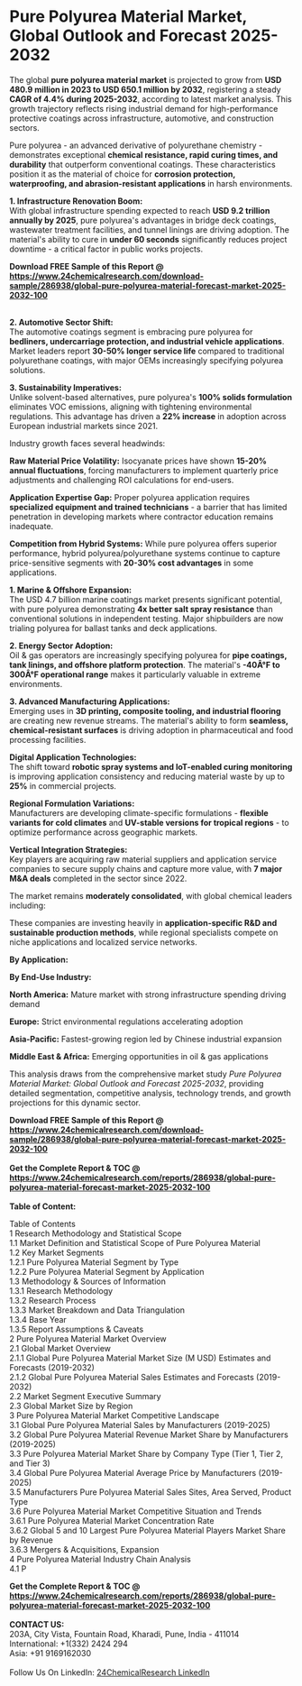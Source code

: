 <h1>Pure Polyurea Material Market, Global Outlook and Forecast 2025-2032</h1><p>The global <strong>pure polyurea material market</strong> is projected to grow from <strong>USD 480.9 million in 2023 to USD 650.1 million by 2032</strong>, registering a steady <strong>CAGR of 4.4% during 2025-2032</strong>, according to latest market analysis. This growth trajectory reflects rising industrial demand for high-performance protective coatings across infrastructure, automotive, and construction sectors.</p><p>Pure polyurea - an advanced derivative of polyurethane chemistry - demonstrates exceptional <strong>chemical resistance, rapid curing times, and durability</strong> that outperform conventional coatings. These characteristics position it as the material of choice for <strong>corrosion protection, waterproofing, and abrasion-resistant applications</strong> in harsh environments.</p><p><strong>1. Infrastructure Renovation Boom:</strong><br>
With global infrastructure spending expected to reach <strong>USD 9.2 trillion annually by 2025</strong>, pure polyurea's advantages in bridge deck coatings, wastewater treatment facilities, and tunnel linings are driving adoption. The material's ability to cure in <strong>under 60 seconds</strong> significantly reduces project downtime - a critical factor in public works projects.</p><div><b>Download FREE Sample of this Report @ 
            <a href="https://www.24chemicalresearch.com/download-sample/286938/global-pure-polyurea-material-forecast-market-2025-2032-100">
            https://www.24chemicalresearch.com/download-sample/286938/global-pure-polyurea-material-forecast-market-2025-2032-100</a></b></div><br><p><strong>2. Automotive Sector Shift:</strong><br>
The automotive coatings segment is embracing pure polyurea for <strong>bedliners, undercarriage protection, and industrial vehicle applications</strong>. Market leaders report <strong>30-50% longer service life</strong> compared to traditional polyurethane coatings, with major OEMs increasingly specifying polyurea solutions.</p><p><strong>3. Sustainability Imperatives:</strong><br>
Unlike solvent-based alternatives, pure polyurea's <strong>100% solids formulation</strong> eliminates VOC emissions, aligning with tightening environmental regulations. This advantage has driven a <strong>22% increase</strong> in adoption across European industrial markets since 2021.</p><p>Industry growth faces several headwinds:</p><p><strong>Raw Material Price Volatility:</strong> Isocyanate prices have shown <strong>15-20% annual fluctuations</strong>, forcing manufacturers to implement quarterly price adjustments and challenging ROI calculations for end-users.</p><p><strong>Application Expertise Gap:</strong> Proper polyurea application requires <strong>specialized equipment and trained technicians</strong> - a barrier that has limited penetration in developing markets where contractor education remains inadequate.</p><p><strong>Competition from Hybrid Systems:</strong> While pure polyurea offers superior performance, hybrid polyurea/polyurethane systems continue to capture price-sensitive segments with <strong>20-30% cost advantages</strong> in some applications.</p><p><strong>1. Marine &amp; Offshore Expansion:</strong><br>
The USD 4.7 billion marine coatings market presents significant potential, with pure polyurea demonstrating <strong>4x better salt spray resistance</strong> than conventional solutions in independent testing. Major shipbuilders are now trialing polyurea for ballast tanks and deck applications.</p><p><strong>2. Energy Sector Adoption:</strong><br>
Oil &amp; gas operators are increasingly specifying polyurea for <strong>pipe coatings, tank linings, and offshore platform protection</strong>. The material's <strong>-40Â°F to 300Â°F operational range</strong> makes it particularly valuable in extreme environments.</p><p><strong>3. Advanced Manufacturing Applications:</strong><br>
Emerging uses in <strong>3D printing, composite tooling, and industrial flooring</strong> are creating new revenue streams. The material's ability to form <strong>seamless, chemical-resistant surfaces</strong> is driving adoption in pharmaceutical and food processing facilities.</p><p><strong>Digital Application Technologies:</strong><br>
	The shift toward <strong>robotic spray systems and IoT-enabled curing monitoring</strong> is improving application consistency and reducing material waste by up to <strong>25%</strong> in commercial projects.</p><p><strong>Regional Formulation Variations:</strong><br>
	Manufacturers are developing climate-specific formulations - <strong>flexible variants for cold climates</strong> and <strong>UV-stable versions for tropical regions</strong> - to optimize performance across geographic markets.</p><p><strong>Vertical Integration Strategies:</strong><br>
	Key players are acquiring raw material suppliers and application service companies to secure supply chains and capture more value, with <strong>7 major M&amp;A deals</strong> completed in the sector since 2022.</p><p>The market remains <strong>moderately consolidated</strong>, with global chemical leaders including:</p><p>These companies are investing heavily in <strong>application-specific R&amp;D and sustainable production methods</strong>, while regional specialists compete on niche applications and localized service networks.</p><p><strong>By Application:</strong></p><p><strong>By End-Use Industry:</strong></p><p><strong>North America:</strong> Mature market with strong infrastructure spending driving demand</p><p><strong>Europe:</strong> Strict environmental regulations accelerating adoption</p><p><strong>Asia-Pacific:</strong> Fastest-growing region led by Chinese industrial expansion</p><p><strong>Middle East &amp; Africa:</strong> Emerging opportunities in oil &amp; gas applications</p><p>This analysis draws from the comprehensive market study <em>Pure Polyurea Material Market: Global Outlook and Forecast 2025-2032</em>, providing detailed segmentation, competitive analysis, technology trends, and growth projections for this dynamic sector.</p><div><b>Download FREE Sample of this Report @ 
            <a href="https://www.24chemicalresearch.com/download-sample/286938/global-pure-polyurea-material-forecast-market-2025-2032-100">
            https://www.24chemicalresearch.com/download-sample/286938/global-pure-polyurea-material-forecast-market-2025-2032-100</a></b></div><br><div><b>Get the Complete Report & TOC @ 
            <a href="https://www.24chemicalresearch.com/reports/286938/global-pure-polyurea-material-forecast-market-2025-2032-100">
            https://www.24chemicalresearch.com/reports/286938/global-pure-polyurea-material-forecast-market-2025-2032-100</a></b></div><br>
            <b>Table of Content:</b><p>Table of Contents<br />
1 Research Methodology and Statistical Scope<br />
1.1 Market Definition and Statistical Scope of Pure Polyurea Material<br />
1.2 Key Market Segments<br />
1.2.1 Pure Polyurea Material Segment by Type<br />
1.2.2 Pure Polyurea Material Segment by Application<br />
1.3 Methodology & Sources of Information<br />
1.3.1 Research Methodology<br />
1.3.2 Research Process<br />
1.3.3 Market Breakdown and Data Triangulation<br />
1.3.4 Base Year<br />
1.3.5 Report Assumptions & Caveats<br />
2 Pure Polyurea Material Market Overview<br />
2.1 Global Market Overview<br />
2.1.1 Global Pure Polyurea Material Market Size (M USD) Estimates and Forecasts (2019-2032)<br />
2.1.2 Global Pure Polyurea Material Sales Estimates and Forecasts (2019-2032)<br />
2.2 Market Segment Executive Summary<br />
2.3 Global Market Size by Region<br />
3 Pure Polyurea Material Market Competitive Landscape<br />
3.1 Global Pure Polyurea Material Sales by Manufacturers (2019-2025)<br />
3.2 Global Pure Polyurea Material Revenue Market Share by Manufacturers (2019-2025)<br />
3.3 Pure Polyurea Material Market Share by Company Type (Tier 1, Tier 2, and Tier 3)<br />
3.4 Global Pure Polyurea Material Average Price by Manufacturers (2019-2025)<br />
3.5 Manufacturers Pure Polyurea Material Sales Sites, Area Served, Product Type<br />
3.6 Pure Polyurea Material Market Competitive Situation and Trends<br />
3.6.1 Pure Polyurea Material Market Concentration Rate<br />
3.6.2 Global 5 and 10 Largest Pure Polyurea Material Players Market Share by Revenue<br />
3.6.3 Mergers & Acquisitions, Expansion<br />
4 Pure Polyurea Material Industry Chain Analysis<br />
4.1 P</p><div><b>Get the Complete Report & TOC @ 
            <a href="https://www.24chemicalresearch.com/reports/286938/global-pure-polyurea-material-forecast-market-2025-2032-100">
            https://www.24chemicalresearch.com/reports/286938/global-pure-polyurea-material-forecast-market-2025-2032-100</a></b></div><br><b>CONTACT US:</b><br>
            203A, City Vista, Fountain Road, Kharadi, Pune, India - 411014<br>
            International: +1(332) 2424 294<br>
            Asia: +91 9169162030 <br><br>
            Follow Us On LinkedIn: <a href="https://www.linkedin.com/company/24chemicalresearch/">24ChemicalResearch LinkedIn</a>